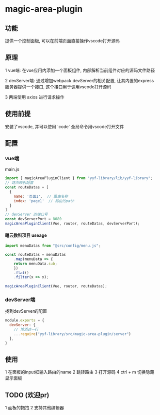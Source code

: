 # magic-area-plugin

##  功能
提供一个控制面板, 可以在前端页面直接操作vscode打开源码

##  原理
1 vue端: 在vue应用内添加一个面板组件, 内部解析当前组件对应的源码文件路径

2 devServer端: 通过增加webpack.devServer的相关配置, 让其内置的express服务器提供一个接口, 这个接口用于调用vscode打开源码

3 两端使用 axios 进行请求操作

##  使用前提
安装了vscode, 并可以使用 'code' 全局命令用vscode打开文件


##  配置

### vue端
main.js

```javascript
import { magicAreaPluginClient } from "yyf-library/lib/yyf-library";
// 路由映射配置
const routeDatas = [
  {
    name: '页面1',  // 路由名称
    index: 'page1'  // 路由的path
  }
]
// devServer 的端口号
const devServerPort = 8080
magicAreaPluginClient(Vue, router, routeDatas, devServerPort);


```

#### 禧云数科项目 useage
```javascript
import menuDatas from "@src/config/menu.js";

const routeDatas = menuDatas
    .map(menuData => {
    return menuData.sub;
    })
    .flat()
    .filter(x => x);
    
magicAreaPluginClient(Vue, router, routeDatas);
```

### devServer端

找到devServer的配置
```javascript
module.exports = {
  devServer: {
    // 增添这一行
    ...require("yyf-library/src/magic-area-plugin/server")
  },
}
```

##  使用

1 在面板的input框输入路由的name
2 跳转路由
3 打开源码
4 ctrl + m 切换隐藏显示面板

##  TODO (欢迎pr)

1 面板的拖拽
2 支持其他编辑器



